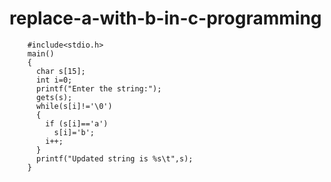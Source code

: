 # replace-a-with-b-in-c-programming


        #include<stdio.h>
        main()
        {
	      char s[15];
	      int i=0;
	      printf("Enter the string:");
	      gets(s);
	      while(s[i]!='\0')
	      {
		    if (s[i]=='a')
			  s[i]='b';
		    i++;
	      }
	      printf("Updated string is %s\t",s);
        }

